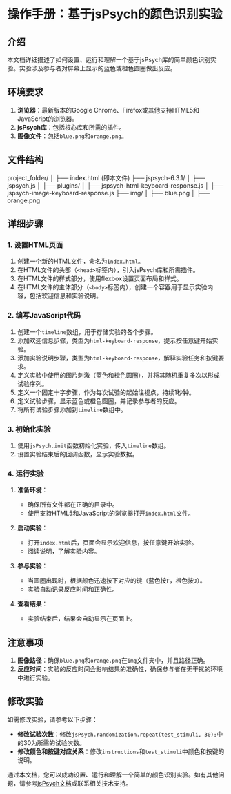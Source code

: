 # 操作手册：基于jsPsych的颜色识别实验

## 介绍

本文档详细描述了如何设置、运行和理解一个基于jsPsych库的简单颜色识别实验。实验涉及参与者对屏幕上显示的蓝色或橙色圆圈做出反应。

## 环境要求

1. **浏览器**：最新版本的Google Chrome、Firefox或其他支持HTML5和JavaScript的浏览器。
2. **jsPsych库**：包括核心库和所需的插件。
3. **图像文件**：包括`blue.png`和`orange.png`。

## 文件结构

project_folder/
│
├── index.html (即本文件)
├── jspsych-6.3.1/
│ ├── jspsych.js
│ ├── plugins/
│ ├── jspsych-html-keyboard-response.js
│ ├── jspsych-image-keyboard-response.js
├── img/
│ ├── blue.png
│ ├── orange.png

## 详细步骤

### 1. 设置HTML页面

1. 创建一个新的HTML文件，命名为`index.html`。
2. 在HTML文件的头部（`<head>`标签内），引入jsPsych库和所需插件。
3. 在HTML文件的样式部分，使用flexbox设置页面布局和样式。
4. 在HTML文件的主体部分（`<body>`标签内），创建一个容器用于显示实验内容，包括欢迎信息和实验说明。

### 2. 编写JavaScript代码

1. 创建一个`timeline`数组，用于存储实验的各个步骤。
2. 添加欢迎信息步骤，类型为`html-keyboard-response`，提示按任意键开始实验。
3. 添加实验说明步骤，类型为`html-keyboard-response`，解释实验任务和按键要求。
4. 定义实验中使用的图片刺激（蓝色和橙色圆圈），并将其随机重复多次以形成试验序列。
5. 定义一个固定十字步骤，作为每次试验的起始注视点，持续1秒钟。
6. 定义试验步骤，显示蓝色或橙色圆圈，并记录参与者的反应。
7. 将所有试验步骤添加到`timeline`数组中。

### 3. 初始化实验

1. 使用`jsPsych.init`函数初始化实验，传入`timeline`数组。
2. 设置实验结束后的回调函数，显示实验数据。

### 4. 运行实验

1. **准备环境**：
   - 确保所有文件都在正确的目录中。
   - 使用支持HTML5和JavaScript的浏览器打开`index.html`文件。

2. **启动实验**：
   - 打开`index.html`后，页面会显示欢迎信息，按任意键开始实验。
   - 阅读说明，了解实验内容。

3. **参与实验**：
   - 当圆圈出现时，根据颜色迅速按下对应的键（蓝色按`F`，橙色按`J`）。
   - 实验自动记录反应时间和正确性。

4. **查看结果**：
   - 实验结束后，结果会自动显示在页面上。

## 注意事项

1. **图像路径**：确保`blue.png`和`orange.png`在`img`文件夹中，并且路径正确。
2. **反应时间**：实验的反应时间会影响结果的准确性，确保参与者在无干扰的环境中进行实验。

## 修改实验

如需修改实验，请参考以下步骤：

- **修改试验次数**：修改`jsPsych.randomization.repeat(test_stimuli, 30);`中的30为所需的试验次数。
- **修改颜色和按键对应关系**：修改`instructions`和`test_stimuli`中颜色和按键的说明。

通过本文档，您可以成功设置、运行和理解一个简单的颜色识别实验。如有其他问题，请参考[jsPsych文档](https://www.jspsych.org/)或联系相关技术支持。
